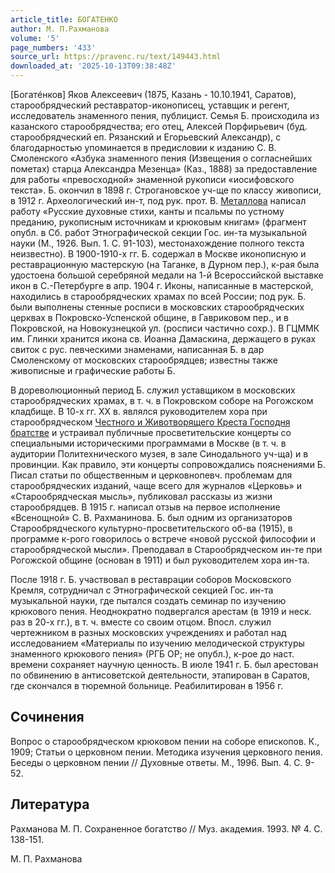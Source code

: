 ```yaml
---
article_title: БОГАТЕНКО
author: М. П.Рахманова
volume: '5'
page_numbers: '433'
source_url: https://pravenc.ru/text/149443.html
downloaded_at: '2025-10-13T09:38:48Z'
---
```


[Богатéнков] Яков Алексеевич (1875, Казань - 10.10.1941, Саратов), старообрядческий реставратор-иконописец, уставщик и регент, исследователь знаменного пения, публицист. Семья Б. происходила из казанского старообрядчества; его отец, Алексей Порфирьевич (буд. старообрядческий еп. Рязанский и Егорьевский Александр), с благодарностью упоминается в предисловии к изданию С. В. Смоленского «Азбука знаменного пения (Извещения о согласнейших пометах) старца Александра Мезенца» (Каз., 1888) за предоставление для работы «превосходной» знаменной рукописи «иосифовского текста». Б. окончил в 1898 г. Строгановское уч-ще по классу живописи, в 1912 г. Археологический ин-т, под рук. прот. В. [Металлова](https://pravenc.ru/text/Металлов.html) написал работу «Русские духовные стихи, канты и псальмы по устному преданию, рукописным источникам и крюковым книгам» (фрагмент опубл. в Сб. работ Этнографической секции Гос. ин-та музыкальной науки (М., 1926. Вып. 1. С. 91-103), местонахождение полного текста неизвестно). В 1900-1910-х гг. Б. содержал в Москве иконописную и реставрационную мастерскую (на Таганке, в Дурном пер.), к-рая была удостоена большой серебряной медали на 1-й Всероссийской выставке икон в С.-Петербурге в апр. 1904 г. Иконы, написанные в мастерской, находились в старообрядческих храмах по всей России; под рук. Б. были выполнены стенные росписи в московских старообрядческих церквах в Покровско-Успенской общине, в Гавриковом пер., и в Покровской, на Новокузнецкой ул. (росписи частично сохр.). В ГЦММК им. Глинки хранится икона св. Иоанна Дамаскина, держащего в руках свиток с рус. певческими знаменами, написанная Б. в дар Смоленскому от московских старообрядцев; известны также живописные и графические работы Б.

В дореволюционный период Б. служил уставщиком в московских старообрядческих храмах, в т. ч. в Покровском соборе на Рогожском кладбище. В 10-х гг. XX в. являлся руководителем хора при старообрядческом [Честного и Животворящего Креста Господня братстве](<https://pravenc.ru/text/Честного и Животворящего Креста Господня братстве.html>) и устраивал публичные просветительские концерты со специальными историческими программами в Москве (в т. ч. в аудитории Политехнического музея, в зале Синодального уч-ща) и в провинции. Как правило, эти концерты сопровождались пояснениями Б. Писал статьи по общественным и церковнопевч. проблемам для старообрядческих изданий, чаще всего для журналов «Церковь» и «Старообрядческая мысль», публиковал рассказы из жизни старообрядцев. В 1915 г. написал отзыв на первое исполнение «Всенощной» С. В. Рахманинова. Б. был одним из организаторов Старообрядческого культурно-просветительского об-ва (1915), в программе к-рого говорилось о встрече «новой русской философии и старообрядческой мысли». Преподавал в Старообрядческом ин-те при Рогожской общине (основан в 1911) и был руководителем хора ин-та.

После 1918 г. Б. участвовал в реставрации соборов Московского Кремля, сотрудничал с Этнографической секцией Гос. ин-та музыкальной науки, где пытался создать семинар по изучению крюкового пения. Неоднократно подвергался арестам (в 1919 и неск. раз в 20-х гг.), в т. ч. вместе со своим отцом. Впосл. служил чертежником в разных московских учреждениях и работал над исследованием «Материалы по изучению мелодической структуры знаменного крюкового пения» (РГБ ОР; не опубл.), к-рое до наст. времени сохраняет научную ценность. В июле 1941 г. Б. был арестован по обвинению в антисоветской деятельности, этапирован в Саратов, где скончался в тюремной больнице. Реабилитирован в 1956 г.

## Сочинения

Вопрос о старообрядческом крюковом пении на соборе епископов. К., 1909; Статьи о церковном пении. Методика изучения церковного пения. Беседы о церковном пении // Духовные ответы. М., 1996. Вып. 4. С. 9-52.

## Литература

Рахманова М. П. Сохраненное богатство // Муз. академия. 1993. № 4. С. 138-151.

М. П.  Рахманова
